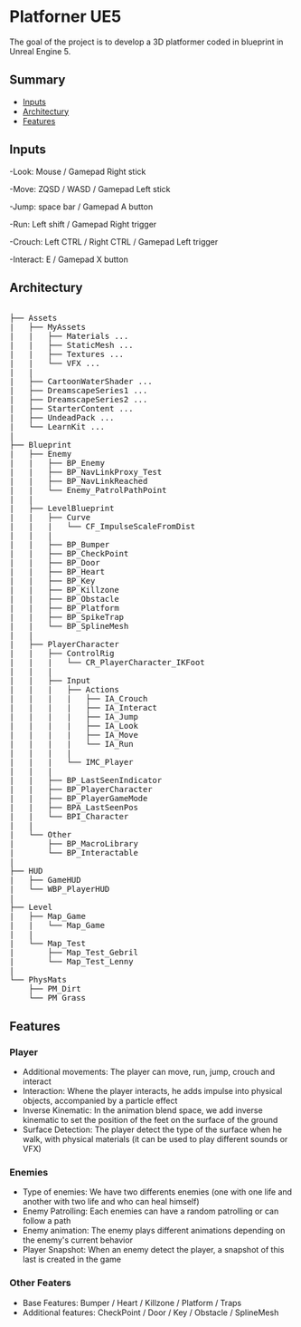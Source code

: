 # Platforner UE5
The goal of the project is to develop a 3D platformer coded in blueprint in Unreal Engine 5.


## Summary
* [Inputs](#inputs)
* [Architectury](#architectury)
* [Features](#features)


## Inputs
-Look: Mouse / Gamepad Right stick

-Move: ZQSD / WASD / Gamepad Left stick

-Jump: space bar / Gamepad A button

-Run: Left shift / Gamepad Right trigger

-Crouch: Left CTRL / Right CTRL / Gamepad Left trigger

-Interact: E / Gamepad X button


## Architectury
<pre>   
├── Assets
|   ├── MyAssets 
|   |   ├── Materials ...
|   |   ├── StaticMesh ...
|   |   ├── Textures ...
|   |   └── VFX ...
|   |
|   ├── CartoonWaterShader ...
|   ├── DreamscapeSeries1 ...
|   ├── DreamscapeSeries2 ...
|   ├── StarterContent ...
|   ├── UndeadPack ...
|   └── LearnKit ...
|
├── Blueprint 
|   ├── Enemy 
|   |   ├── BP_Enemy 
|   |   ├── BP_NavLinkProxy_Test 
|   |   ├── BP_NavLinkReached 
|   |   └── Enemy_PatrolPathPoint 
|   |
|   ├── LevelBlueprint 
|   |   ├── Curve
|   |   |   └── CF_ImpulseScaleFromDist
|   |   |  
|   |   ├── BP_Bumper 
|   |   ├── BP_CheckPoint 
|   |   ├── BP_Door 
|   |   ├── BP_Heart 
|   |   ├── BP_Key 
|   |   ├── BP_Killzone 
|   |   ├── BP_Obstacle 
|   |   ├── BP_Platform 
|   |   ├── BP_SpikeTrap 
|   |   └── BP_SplineMesh 
|   |
|   ├── PlayerCharacter
|   |   ├── ControlRig
|   |   |   └── CR_PlayerCharacter_IKFoot
|   |   |  
|   |   ├── Input
|   |   |   ├── Actions
|   |   |   |   ├── IA_Crouch
|   |   |   |   ├── IA_Interact
|   |   |   |   ├── IA_Jump
|   |   |   |   ├── IA_Look
|   |   |   |   ├── IA_Move
|   |   |   |   └── IA_Run
|   |   |   |
|   |   |   └── IMC_Player
|   |   |  
|   |   ├── BP_LastSeenIndicator 
|   |   ├── BP_PlayerCharacter
|   |   ├── BP_PlayerGameMode 
|   |   ├── BPA_LastSeenPos 
|   |   └── BPI_Character 
|   |
|   └── Other 
|       ├── BP_MacroLibrary
|       └── BP_Interactable
|   
├── HUD 
|   ├── GameHUD
|   └── WBP_PlayerHUD
|
├── Level
|   ├── Map_Game
|   |   └── Map_Game
|   |
|   └── Map_Test
|       ├── Map_Test_Gebril
|       └── Map_Test_Lenny
|
└── PhysMats
    ├── PM_Dirt
    └── PM_Grass
</pre>


## Features
### Player
- Additional movements: The player can move, run, jump, crouch and interact
- Interaction: Whene the player interacts, he adds impulse into physical objects, accompanied by a particle effect
- Inverse Kinematic: In the animation blend space, we add inverse kinematic to set the position of the feet on the surface of the ground
- Surface Detection: The player detect the type of the surface when he walk, with physical materials (it can be used to play different sounds or VFX) 

### Enemies
- Type of enemies: We have two differents enemies (one with one life and another with two life and who can heal himself)
- Enemy Patrolling: Each enemies can have a random patrolling or can follow a path
- Enemy animation: The enemy plays different animations depending on the enemy's current behavior
- Player Snapshot: When an enemy detect the player, a snapshot of this last is created in the game 

### Other Featers
- Base Features: Bumper / Heart / Killzone / Platform / Traps
- Additional features: CheckPoint / Door / Key / Obstacle / SplineMesh
